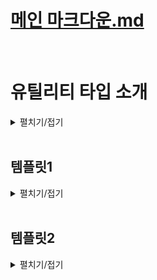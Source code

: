# [메인 마크다운.md](../README.md)
<br>

# 유틸리티 타입 소개
<details>
<summary>펼치기/접기</summary>
<br>

타입 스크립트가 자체적으로 제공하는 특수한 타입들을 말한다.  
지금까지 배워왔던 제네릭이나 맵드 타입 또는 조건부 타입등에 타입을 조작하는 기능을 이용해서 실무에서 자주 사용하는 타입들을 미리 만들어 놓은것을 말한다.

```ts
interface Person {
  name: string;
  age: number
}
const person: Readonly<Person> = {
  name: "유혁스쿨",
  age: 34
}
person.name = ""; // Error
```
예를들어 위와같은 person 객체 타입이 정의되어 있을 때 Readonly 라는 유틸리티 타입을 사용하면 타입 변수로 전달한 객체 타입의 모든 프로퍼티를 다 Readonly 프로퍼티로 바꿔주는 동작들이 가능하다.  
바로 아래에 person객체의 name프로퍼티에 접근하여 값을 수정하려고 하니 오류가 발생한다.  

또는 Partial이라는 유틸리티 타입을 이용할 수도 있다.  
```ts
interface Person {
  name: string;
  age: number;
}

const person: Partial<Person> = {
  name: "유혁스쿨"
}
```
Person이라는 객체 타입이 있을 떄 Partial의 제네릭 타입 변수에 Person을 지정하여 모든 프로퍼티를 선택적 프로퍼티로 바꾸는 변형도 가능하다.  

타입스크립트는 굉장히 많은 유틸리티 타입을 제공하고 있다.  
아래 공식문서에서 타입스크립트가 제공하는 아주 다양한 유틸리티 타입들에 대한 정보를 확인해 볼 수 있다.  
https://www.typescriptlang.org/docs/handbook/utility-types.html  

지원하는 유틸리티 타입의 종류가 굉장히 많기 때문에 가장 잘 활용되는 몇가지 유틸리티 타입들만 살펴본다.

### 맵드 타입 기반 (Mapped)
1. Partial<`T`>
2. Required<`T`>
3. Readonly<`T`>
4. Pick<`T`>
5. Omit<`T`>
6. Record<`T`>

### 조건부 타입 기반 (Conditional)
1. Exclude<`T`>
2. Extract<`T`>
3. ReturnType<`T`>  
<br>  

다음 코드들은 지금까지 배운 타입스크립트 지식들로 유틸리티 타입들을 직접 만들어 보게 될 코드 예시이다.
```ts
/**
 * Extract<T, U>
 * T에서 U를 추출하는 타입
 */
type Extract<T, U> = T extends U ? T : never;

type B = Extract<string | boolean, boolean>;

/**
 * ReturnType<T>
 * 함수의 반환값 타입을 추출하는 타입
 */
type ReturnType<T extends (...args: any) => any> = T extends (
  ... arg: any
) => infer R
  ? R
  : never;
```
언어가 제공하는 기능들을 잘 활용하는 수준들을 넘어서, 그 기능들을 직접 조작하고 만들어보고 원하는 대로 변형할 수 있는 수준급의 지식까지 갖춰본다.
</details>
<br>

## 템플릿1
<details>
<summary>펼치기/접기</summary>
<br>

</details>
<br>

## 템플릿2
<details>
<summary>펼치기/접기</summary>
<br>

  ### 템플릿
  <details>
  <summary>펼치기/접기</summary>
  <br>

  ### 
  - src/chapter.ts
    ```ta
    ```

  </details>
  <br>

  ### 템플릿
  <details>
  <summary>펼치기/접기</summary>
  <br>

  </details>
  <br>

</details>
<br>
